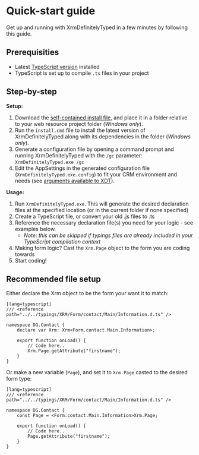 Quick-start guide
=================

Get up and running with XrmDefinitelyTyped in a few minutes by following this guide.

Prerequisities
--------------

* Latest [TypeScript version](http://www.typescriptlang.org/index.html#download-links) installed
* TypeScript is set up to compile `.ts` files in your project


Step-by-step
------------

**Setup:**

1. Download the [self-contained install file][install], and place it in a folder relative to your web resource project folder (*Windows only*).
2. Run the `install.cmd` file to install the latest version of XrmDefinitelyTyped along with its dependencies in the folder (*Windows only*).
3. Generate a configuration file by opening a command prompt and running XrmDefinitelyTyped with the `/gc` parameter: `XrmDefinitelyTyped.exe /gc`
4. Edit the AppSettings in the generated configuration file (`XrmDefinitelyTyped.exe.config`) to fit your CRM environment and needs
   (see [arguments available to XDT](tool-usage.html)).


**Usage:**

1. Run `XrmDefinitelyTyped.exe`. This will generate the desired declaration files at the specified location (or in the current folder if none specified)
2. Create a TypeScript file, or convert your old .js files to .ts
3. Reference the necessary declaration file(s) you need for your logic - see examples below. 
   * *Note: this can be skipped if typings files are already included in your TypeScript compilation context*
4. Making form logic? Cast the `Xrm.Page` object to the form you are coding towards
5. Start coding!


Recommended file setup
----------------------


Either declare the Xrm object to be the form your want it to match:

    [lang=typescript]
    /// <reference path="../../typings/XRM/Form/contact/Main/Information.d.ts" />

    namespace DG.Contact {
        declare var Xrm: Xrm<Form.contact.Main.Information>;

        export function onLoad() {
            // Code here..
            Xrm.Page.getAttribute("firstname");
        }
    }


Or make a new variable (`Page`), and set it to `Xrm.Page` casted to the desired form type:

    [lang=typescript]
    /// <reference path="../../typings/XRM/Form/contact/Main/Information.d.ts" />

    namespace DG.Contact {
        const Page = <Form.contact.Main.Information>Xrm.Page;

        export function onLoad() {
            // Code here..
            Page.getAttribute("firstname");
        }
    }


[install]: files/install-latest.cmd